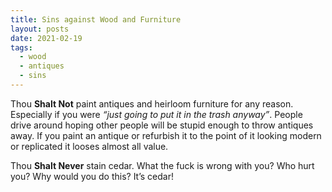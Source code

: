 ```yaml
---
title: Sins against Wood and Furniture 
layout: posts
date: 2021-02-19
tags:
  - wood
  - antiques
  - sins
---
```



Thou **Shalt Not** paint antiques and heirloom furniture for any reason. Especially if you were *“just going to put it in the trash anyway”*. People drive around hoping other people will be stupid enough to throw antiques away. If you paint an antique or refurbish it to the point of it looking modern or replicated it looses almost all value.


Thou **Shalt Never** stain cedar. What the fuck is wrong with you? Who hurt you? Why would you do this? It’s cedar! 